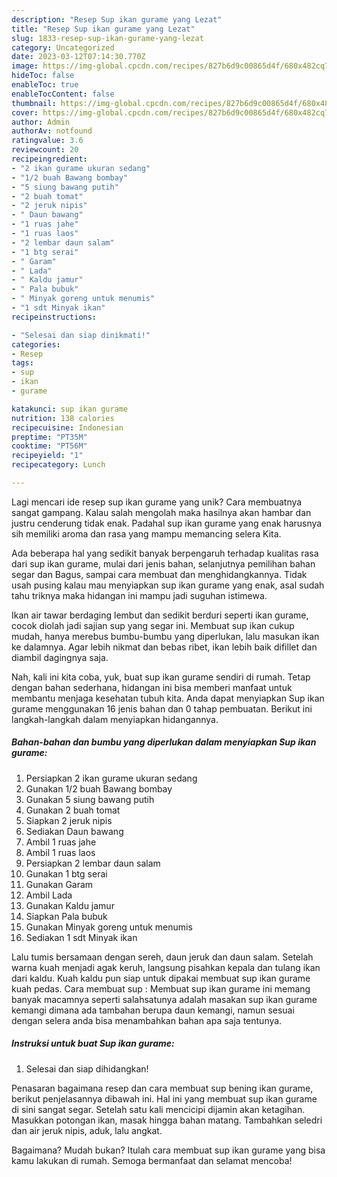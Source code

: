 ```yaml
---
description: "Resep Sup ikan gurame yang Lezat"
title: "Resep Sup ikan gurame yang Lezat"
slug: 1833-resep-sup-ikan-gurame-yang-lezat
category: Uncategorized
date: 2023-03-12T07:14:30.770Z
image: https://img-global.cpcdn.com/recipes/827b6d9c00865d4f/680x482cq70/sup-ikan-gurame-foto-resep-utama.jpg
hideToc: false
enableToc: true
enableTocContent: false
thumbnail: https://img-global.cpcdn.com/recipes/827b6d9c00865d4f/680x482cq70/sup-ikan-gurame-foto-resep-utama.jpg
cover: https://img-global.cpcdn.com/recipes/827b6d9c00865d4f/680x482cq70/sup-ikan-gurame-foto-resep-utama.jpg
author: Admin
authorAv: notfound
ratingvalue: 3.6
reviewcount: 20
recipeingredient:
- "2 ikan gurame ukuran sedang"
- "1/2 buah Bawang bombay"
- "5 siung bawang putih"
- "2 buah tomat"
- "2 jeruk nipis"
- " Daun bawang"
- "1 ruas jahe"
- "1 ruas laos"
- "2 lembar daun salam"
- "1 btg serai"
- " Garam"
- " Lada"
- " Kaldu jamur"
- " Pala bubuk"
- " Minyak goreng untuk menumis"
- "1 sdt Minyak ikan"
recipeinstructions:

- "Selesai dan siap dinikmati!"
categories:
- Resep
tags:
- sup
- ikan
- gurame

katakunci: sup ikan gurame 
nutrition: 138 calories
recipecuisine: Indonesian
preptime: "PT35M"
cooktime: "PT56M"
recipeyield: "1"
recipecategory: Lunch

---
```





Lagi mencari ide resep sup ikan gurame yang unik? Cara membuatnya sangat gampang. Kalau salah mengolah maka hasilnya akan hambar dan justru cenderung tidak enak. Padahal sup ikan gurame yang enak harusnya sih memiliki aroma dan rasa yang mampu memancing selera Kita.





Ada beberapa hal yang sedikit banyak berpengaruh terhadap kualitas rasa dari sup ikan gurame, mulai dari jenis bahan, selanjutnya pemilihan bahan segar dan Bagus, sampai cara membuat dan menghidangkannya. Tidak usah pusing kalau mau menyiapkan sup ikan gurame yang enak,      asal sudah tahu triknya maka hidangan ini mampu jadi suguhan istimewa.














Ikan air tawar berdaging lembut dan sedikit berduri seperti ikan gurame, cocok diolah jadi sajian sup yang segar ini. Membuat sup ikan cukup mudah, hanya merebus bumbu-bumbu yang diperlukan, lalu masukan ikan ke dalamnya. Agar lebih nikmat dan bebas ribet, ikan lebih baik difillet dan diambil dagingnya saja.






Nah, kali ini kita coba, yuk, buat sup ikan gurame sendiri di rumah. Tetap dengan bahan sederhana, hidangan ini bisa memberi manfaat untuk membantu menjaga kesehatan tubuh kita. Anda dapat menyiapkan Sup ikan gurame menggunakan 16 jenis bahan dan 0 tahap pembuatan. Berikut ini langkah-langkah dalam menyiapkan hidangannya.

<!--inarticleads1-->

##### Bahan-bahan dan bumbu yang diperlukan dalam menyiapkan Sup ikan gurame:

1. Persiapkan 2 ikan gurame ukuran sedang
1. Gunakan 1/2 buah Bawang bombay
1. Gunakan 5 siung bawang putih
1. Gunakan 2 buah tomat
1. Siapkan 2 jeruk nipis
1. Sediakan  Daun bawang
1. Ambil 1 ruas jahe
1. Ambil 1 ruas laos
1. Persiapkan 2 lembar daun salam
1. Gunakan 1 btg serai
1. Gunakan  Garam
1. Ambil  Lada
1. Gunakan  Kaldu jamur
1. Siapkan  Pala bubuk
1. Gunakan  Minyak goreng untuk menumis
1. Sediakan 1 sdt Minyak ikan


Lalu tumis bersamaan dengan sereh, daun jeruk dan daun salam. Setelah warna kuah menjadi agak keruh, langsung pisahkan kepala dan tulang ikan dari kaldu. Kuah kaldu pun siap untuk dipakai membuat sup ikan gurame kuah pedas. Cara membuat sup : Membuat sup ikan gurame ini memang banyak macamnya seperti salahsatunya adalah masakan sup ikan gurame kemangi dimana ada tambahan berupa daun kemangi, namun sesuai dengan selera anda bisa menambahkan bahan apa saja tentunya. 

<!--inarticleads2-->

##### Instruksi untuk buat Sup ikan gurame:


1. Selesai dan siap dihidangkan!

Penasaran bagaimana resep dan cara membuat sup bening ikan gurame, berikut penjelasannya dibawah ini. Hal ini yang membuat sup ikan gurame di sini sangat segar. Setelah satu kali mencicipi dijamin akan ketagihan. Masukkan potongan ikan, masak hingga bahan matang. Tambahkan seledri dan air jeruk nipis, aduk, lalu angkat. 

Bagaimana? Mudah bukan? Itulah cara membuat sup ikan gurame yang bisa kamu lakukan di rumah. Semoga bermanfaat dan selamat mencoba!
